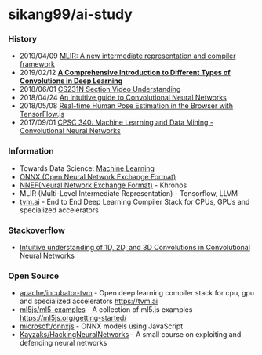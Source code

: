 # sikang99/ai-study

### History
- 2019/04/09 [MLIR: A new intermediate representation and compiler framework](https://medium.com/tensorflow/mlir-a-new-intermediate-representation-and-compiler-framework-beba999ed18d)
- 2019/02/12 [**A Comprehensive Introduction to Different Types of Convolutions in Deep Learning**](https://towardsdatascience.com/a-comprehensive-introduction-to-different-types-of-convolutions-in-deep-learning-669281e58215) 
- 2018/06/01 [CS231N Section Video Understanding](http://cs231n.stanford.edu/slides/2018/cs231n_2018_ds08.pdf)
- 2018/04/24 [An intuitive guide to Convolutional Neural Networks](https://www.freecodecamp.org/news/an-intuitive-guide-to-convolutional-neural-networks-260c2de0a050/)
- 2018/05/08 [Real-time Human Pose Estimation in the Browser with TensorFlow.js](https://medium.com/tensorflow/real-time-human-pose-estimation-in-the-browser-with-tensorflow-js-7dd0bc881cd5)
- 2017/09/01 [CPSC 340: Machine Learning and Data Mining - Convolutional Neural Networks](https://www.cs.ubc.ca/~schmidtm/Courses/340-F17/L33.pdf)


### Information
- Towards Data Science: [Machine Learning](https://towardsdatascience.com/machine-learning/home)
- [ONNX (Open Neural Network Exchange Format)](https://onnx.ai/)
- [NNEF(Neural Network Exchange Format)](https://www.khronos.org/nnef) - Khronos
- MLIR (Multi-Level Intermediate Representation) - Tensorflow, LLVM
- [tvm.ai](https://tvm.ai/) - End to End Deep Learning Compiler Stack for CPUs, GPUs and specialized accelerators


### Stackoverflow
- [Intuitive understanding of 1D, 2D, and 3D Convolutions in Convolutional Neural Networks](https://stackoverflow.com/questions/42883547/intuitive-understanding-of-1d-2d-and-3d-convolutions-in-convolutional-neural-n)


### Open Source
- [apache/incubator-tvm](https://github.com/apache/incubator-tvm) - Open deep learning compiler stack for cpu, gpu and specialized accelerators https://tvm.ai
- [ml5js/ml5-examples](https://github.com/ml5js/ml5-examples) - A collection of ml5.js examples https://ml5js.org/getting-started/
- [microsoft/onnxjs](https://github.com/microsoft/onnxjs) - ONNX models using JavaScript
- [Kayzaks/HackingNeuralNetworks](https://github.com/Kayzaks/HackingNeuralNetworks) - A small course on exploiting and defending neural networks
